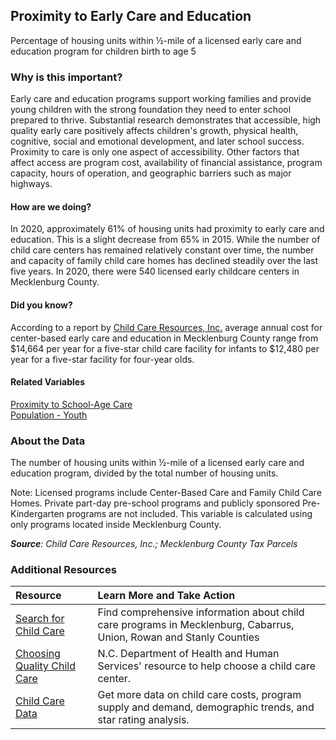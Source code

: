 ## Proximity to Early Care and Education
Percentage of housing units within &#189;-mile of a licensed early care and education program for children birth to age 5

### Why is this important?
Early care and education programs support working families and provide young children with the strong foundation they need to enter school prepared to thrive. Substantial research demonstrates that accessible, high quality early care positively affects children's growth, physical health, cognitive, social and emotional development, and later school success. Proximity to care is only one aspect of accessibility. Other factors that affect access are program cost, availability of financial assistance, program capacity, hours of operation, and geographic barriers such as major highways.

#### How are we doing?
In 2020, approximately 61% of housing units had proximity to early care and education. This is a slight decrease from 65% in 2015. While the number of child care centers has remained relatively constant over time, the number and capacity of family child care homes has declined steadily over the last five years.  In 2020, there were 540 licensed early childcare centers in Mecklenburg County.

#### Did you know?
According to a report by [Child Care Resources, Inc.](https://www.childcareresourcesinc.org/) average annual cost for center-based early care and education in Mecklenburg County range from $14,664 per year for a five-star child care facility for infants to $12,480 per year for a five-star facility for four-year olds.

#### Related Variables
<a href="javascript:void(0)" onclick="model.metricId = 'm22'">Proximity to School-Age Care</a>  
<a href="javascript:void(0)" onclick="model.metricId = 'm12'">Population - Youth</a>  

### About the Data
The number of housing units within &#189;-mile of a licensed early care and education program, divided by the total number of housing units. 

Note: Licensed programs include Center-Based Care and Family Child Care Homes. Private part-day pre-school programs and publicly sponsored Pre-Kindergarten programs are not included. This variable is calculated using only programs located inside Mecklenburg County.

_**Source**: Child Care Resources, Inc.; Mecklenburg County Tax Parcels_

### Additional Resources
|Resource | Learn More and Take Action |
|:--- | :--- |
|[Search for Child Care](http://www.childcareresourcesinc.org/parents-families/search-for-child-care/)| Find comprehensive information about child care programs in Mecklenburg, Cabarrus, Union, Rowan and Stanly Counties
|[Choosing Quality Child Care](https://ncchildcare.ncdhhs.gov/Parent/Choosing-Quality-Child-Care/making-the-right-decision)| N.C. Department of Health and Human Services' resource to help choose a child care center.
|[Child Care Data](https://www.childcareresourcesinc.org/)|Get more data on child care costs, program supply and demand, demographic trends, and star rating analysis.
